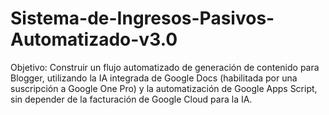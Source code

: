 # Sistema-de-Ingresos-Pasivos-Automatizado-v3.0
Objetivo: Construir un flujo automatizado de generación de contenido para Blogger, utilizando la IA integrada de Google Docs (habilitada por una suscripción a Google One Pro) y la automatización de Google Apps Script, sin depender de la facturación de Google Cloud para la IA.
